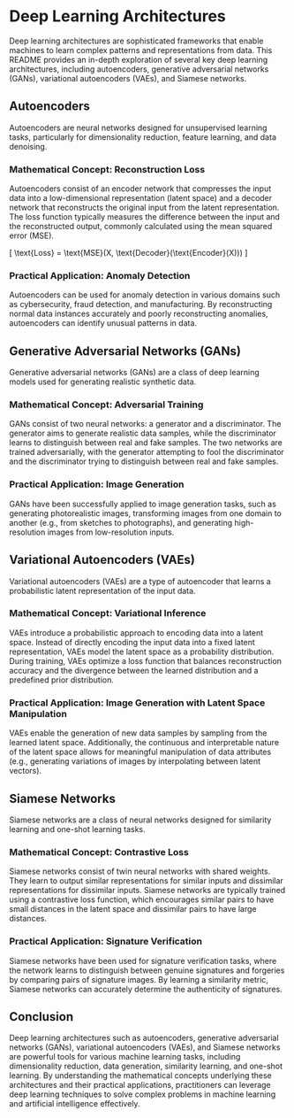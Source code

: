 # Deep Learning Architectures

Deep learning architectures are sophisticated frameworks that enable machines to learn complex patterns and representations from data. This README provides an in-depth exploration of several key deep learning architectures, including autoencoders, generative adversarial networks (GANs), variational autoencoders (VAEs), and Siamese networks.

## Autoencoders

Autoencoders are neural networks designed for unsupervised learning tasks, particularly for dimensionality reduction, feature learning, and data denoising.

### Mathematical Concept: Reconstruction Loss

Autoencoders consist of an encoder network that compresses the input data into a low-dimensional representation (latent space) and a decoder network that reconstructs the original input from the latent representation. The loss function typically measures the difference between the input and the reconstructed output, commonly calculated using the mean squared error (MSE).

\[ \text{Loss} = \text{MSE}(X, \text{Decoder}(\text{Encoder}(X))) \]

### Practical Application: Anomaly Detection

Autoencoders can be used for anomaly detection in various domains such as cybersecurity, fraud detection, and manufacturing. By reconstructing normal data instances accurately and poorly reconstructing anomalies, autoencoders can identify unusual patterns in data.

## Generative Adversarial Networks (GANs)

Generative adversarial networks (GANs) are a class of deep learning models used for generating realistic synthetic data.

### Mathematical Concept: Adversarial Training

GANs consist of two neural networks: a generator and a discriminator. The generator aims to generate realistic data samples, while the discriminator learns to distinguish between real and fake samples. The two networks are trained adversarially, with the generator attempting to fool the discriminator and the discriminator trying to distinguish between real and fake samples.

### Practical Application: Image Generation

GANs have been successfully applied to image generation tasks, such as generating photorealistic images, transforming images from one domain to another (e.g., from sketches to photographs), and generating high-resolution images from low-resolution inputs.

## Variational Autoencoders (VAEs)

Variational autoencoders (VAEs) are a type of autoencoder that learns a probabilistic latent representation of the input data.

### Mathematical Concept: Variational Inference

VAEs introduce a probabilistic approach to encoding data into a latent space. Instead of directly encoding the input data into a fixed latent representation, VAEs model the latent space as a probability distribution. During training, VAEs optimize a loss function that balances reconstruction accuracy and the divergence between the learned distribution and a predefined prior distribution.

### Practical Application: Image Generation with Latent Space Manipulation

VAEs enable the generation of new data samples by sampling from the learned latent space. Additionally, the continuous and interpretable nature of the latent space allows for meaningful manipulation of data attributes (e.g., generating variations of images by interpolating between latent vectors).

## Siamese Networks

Siamese networks are a class of neural networks designed for similarity learning and one-shot learning tasks.

### Mathematical Concept: Contrastive Loss

Siamese networks consist of twin neural networks with shared weights. They learn to output similar representations for similar inputs and dissimilar representations for dissimilar inputs. Siamese networks are typically trained using a contrastive loss function, which encourages similar pairs to have small distances in the latent space and dissimilar pairs to have large distances.

### Practical Application: Signature Verification

Siamese networks have been used for signature verification tasks, where the network learns to distinguish between genuine signatures and forgeries by comparing pairs of signature images. By learning a similarity metric, Siamese networks can accurately determine the authenticity of signatures.

## Conclusion

Deep learning architectures such as autoencoders, generative adversarial networks (GANs), variational autoencoders (VAEs), and Siamese networks are powerful tools for various machine learning tasks, including dimensionality reduction, data generation, similarity learning, and one-shot learning. By understanding the mathematical concepts underlying these architectures and their practical applications, practitioners can leverage deep learning techniques to solve complex problems in machine learning and artificial intelligence effectively.